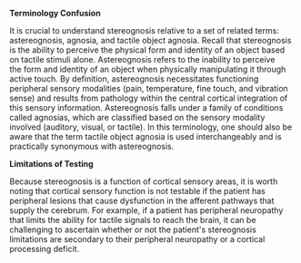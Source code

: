 **Terminology Confusion**

It is crucial to understand stereognosis relative to a set of related terms: astereognosis, agnosia, and tactile object agnosia. Recall that stereognosis is the ability to perceive the physical form and identity of an object based on tactile stimuli alone. Astereognosis refers to the inability to perceive the form and identity of an object when physically manipulating it through active touch. By definition, astereognosis necessitates functioning peripheral sensory modalities (pain, temperature, fine touch, and vibration sense) and results from pathology within the central cortical integration of this sensory information. Astereognosis falls under a family of conditions called agnosias, which are classified based on the sensory modality involved (auditory, visual, or tactile). In this terminology, one should also be aware that the term tactile object agnosia is used interchangeably and is practically synonymous with astereognosis.

**Limitations of Testing**

Because stereognosis is a function of cortical sensory areas, it is worth noting that cortical sensory function is not testable if the patient has peripheral lesions that cause dysfunction in the afferent pathways that supply the cerebrum. For example, if a patient has peripheral neuropathy that limits the ability for tactile signals to reach the brain, it can be challenging to ascertain whether or not the patient's stereognosis limitations are secondary to their peripheral neuropathy or a cortical processing deficit.